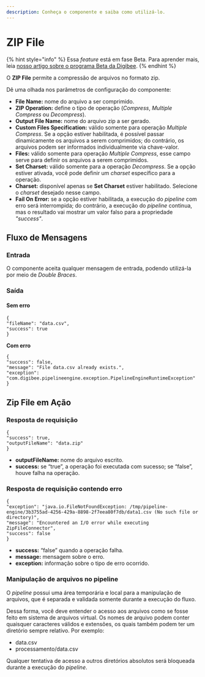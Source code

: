 ```yaml
---
description: Conheça o componente e saiba como utilizá-lo.
---
```


# ZIP File

{% hint style="info" %}
Essa _feature_ está em fase Beta. Para aprender mais, leia [nosso artigo sobre o programa Beta da Digibee](../../geral/programa-beta.md).
{% endhint %}

O **ZIP File** permite a compressão de arquivos no formato zip.

Dê uma olhada nos parâmetros de configuração do componente:

* **File Name:** nome do arquivo a ser comprimido.
* **ZIP Operation:** define o tipo de operação (_Compress_, _Multiple Compress_ ou _Decompress_).
* **Output File Name:** nome do arquivo zip a ser gerado.
* **Custom Files Specification:** válido somente para operação _Multiple Compress_. Se a opção estiver habilitada, é possível passar dinamicamente os arquivos a serem comprimidos; do contrário, os arquivos podem ser informados individualmente via chave-valor.
* **Files:** válido somente para operação _Multiple Compress_, esse campo serve para definir os arquivos a serem comprimidos.
* **Set Charset:** válido somente para a operação _Decompress_. Se a opção estiver ativada, você pode definir um _charset_ específico para a operação.
* **Charset:** disponível apenas se **Set Charset** estiver habilitado. Selecione o _charset_ desejado nesse campo.
* **Fail On Error:** se a opção estiver habilitada, a execução do _pipeline_ com erro será interrompida; do contrário, a execução do _pipeline_ continua, mas o resultado vai mostrar um valor falso para a propriedade _"success"_.

## Fluxo de Mensagens <a href="#fluxo-de-mensagens" id="fluxo-de-mensagens"></a>

### **Entrada** <a href="#entrada" id="entrada"></a>

O componente aceita qualquer mensagem de entrada, podendo utilizá-la por meio de _Double Braces_.

### **Saída** <a href="#sada" id="sada"></a>

#### **Sem erro**

```
{
"fileName": "data.csv",
"success": true
}
```

**Com erro**

```
{
"success": false,
"message": "File data.csv already exists.",
"exception":
"com.digibee.pipelineengine.exception.PipelineEngineRuntimeException"
}
```

## Zip File em Ação <a href="#zip-file-em-ao" id="zip-file-em-ao"></a>

### **Resposta de requisição** <a href="#resposta-de-requisio" id="resposta-de-requisio"></a>

```
{
"success": true,
"outputFileName": "data.zip"
}
```

* **outputFileName:** nome do arquivo escrito.
* **success:** se “true”, a operação foi executada com sucesso; se “false”, houve falha na operação.

### **Resposta de requisição contendo erro** <a href="#resposta-de-requisio-contendo-erro" id="resposta-de-requisio-contendo-erro"></a>

```
{
"exception": "java.io.FileNotFoundException: /tmp/pipeline-engine/3b3755ad-4256-429a-8898-2f7eea80f7db/data1.csv (No such file or directory)",
"message": "Encountered an I/O error while executing ZipFileConnector",
"success": false
}
```

* **success:** “false” quando a operação falha.
* **message:** mensagem sobre o erro.
* **exception:** informação sobre o tipo de erro ocorrido.

### **Manipulação de arquivos no pipeline** <a href="#manipulao-de-arquivos-no-pipeline" id="manipulao-de-arquivos-no-pipeline"></a>

O _pipeline_ possui uma área temporária e local para a manipulação de arquivos, que é separada e validada somente durante a execução do fluxo.

Dessa forma, você deve entender o acesso aos arquivos como se fosse feito em sistema de arquivos virtual. Os nomes de arquivo podem conter quaisquer caracteres válidos e extensões, os quais também podem ter um diretório sempre relativo. Por exemplo:

* data.csv
* processamento/data.csv

Qualquer tentativa de acesso a outros diretórios absolutos será bloqueada durante a execução do _pipeline_.
